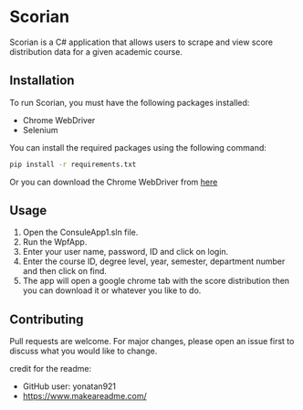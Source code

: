 # Scorian

Scorian is a C# application that allows users to scrape and view score distribution data for a given academic course.

## Installation

To run Scorian, you must have the following packages installed:

* Chrome WebDriver
* Selenium

You can install the required packages using the following command:

```bash
pip install -r requirements.txt
```

Or you can download the Chrome WebDriver from [here](http://chromedriver.storage.googleapis.com/index.html)
## Usage

1. Open the ConsuleApp1.sln file.
2. Run the WpfApp.
3. Enter your user name, password, ID and click on login.
4. Enter the course ID, degree level, year, semester, department number and then click on find.
5. The app will open a google chrome tab with the score distribution then you can download it or whatever you like to do.

## Contributing

Pull requests are welcome. For major changes, please open an issue first
to discuss what you would like to change.


credit for the readme: 
* GitHub user: yonatan921
* https://www.makeareadme.com/
